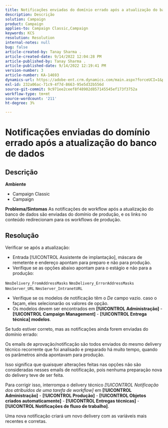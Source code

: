 ```yaml
---
title: Notificações enviadas do domínio errado após a atualização do banco de dados
description: Descrição
solution: Campaign
product: Campaign
applies-to: Campaign Classic,Campaign
keywords: KCS
resolution: Resolution
internal-notes: null
bug: false
article-created-by: Tanay Sharma .
article-created-date: 9/14/2022 12:04:28 PM
article-published-by: Tanay Sharma .
article-published-date: 9/14/2022 12:19:41 PM
version-number: 3
article-number: KA-14693
dynamics-url: https://adobe-ent.crm.dynamics.com/main.aspx?forceUCI=1&pagetype=entityrecord&etn=knowledgearticle&id=a95eeb5e-2534-ed11-9db1-002248086735
exl-id: 232a06ac-71c9-4f7d-8663-95e5d32b556d
source-git-commit: 9c971ee2ceef8f48902d857145545ef173f3752a
workflow-type: tm+mt
source-wordcount: '211'
ht-degree: 3%

---
```


# Notificações enviadas do domínio errado após a atualização do banco de dados

## Descrição

<b>Ambiente</b>
- Campaign Classic
- Campaign



<b>Problema/Sintomas</b>
As notificações de workflow após a atualização do banco de dados são enviadas do domínio de produção, e os links no conteúdo redirecionam para os workflows de produção.


## Resolução


Verificar se após a atualização:

- Entrada [!UICONTROL Assistente de implantação], máscara de remetente e endereço apontam para preparo e não para produção.
- Verifique se as opções abaixo apontam para o estágio e não para a produção:


`NmsDelivery_FromAddressMasks`
`NmsDelivery_ErrorAddressMasks`
`NmsServer_URL`
`NmsServer_IntranetURL`



- Verifique se os modelos de notificação têm o *De* campo vazio. caso o façam, eles selecionarão os valores de opção.
- Os modelos devem ser encontrados em <b>[!UICONTROL Administração]</b> - <b>[!UICONTROL Campaign Management]</b> - <b>[!UICONTROL Entrega técnica] modelos</b>.




Se tudo estiver correto, mas as notificações ainda forem enviadas do domínio errado:

Os emails de aprovação/notificação são todos enviados do mesmo delivery técnico recorrente que foi analisado e preparado há muito tempo, quando os parâmetros ainda apontavam para produção.

Isso significa que quaisquer alterações feitas nas opções não são consideradas nesses emails de notificação, pois nenhuma preparação nova do delivery teve de ser feita.

Para corrigir isso, interrompa o delivery técnico *[!UICONTROL Notificação dos atribuídos de uma tarefa de workflow]* em <b>[!UICONTROL Administração]</b> - <b>[!UICONTROL Produção]</b> - <b>[!UICONTROL Objetos criados automaticamente]</b> - <b>[!UICONTROL Entregas técnicas]</b> - <b>[!UICONTROL Notificações de fluxo de trabalho]</b>.

Uma nova notificação criará um novo delivery com as variáveis mais recentes e corretas.
